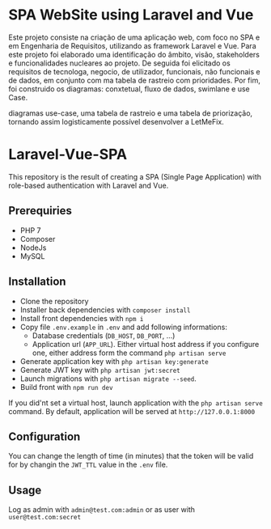 # SPA WebSite using Laravel and Vue
Este projeto consiste na criação de uma aplicação web, com foco no SPA e em Engenharia de Requisitos, utilizando as framework Laravel e Vue. Para este projeto foi elaborado uma identificação do âmbito, visão, stakeholders e funcionalidades nucleares ao projeto. De seguida foi elicitado os requisitos de tecnologa, negocio, de utilizador, funcionais, não funcionais e de dados, em conjunto com ma tabela de rastreio com prioridades. Por fim, foi construido os diagramas: conxtetual, fluxo de dados, swimlane e use Case. 

diagramas use-case, uma tabela de
rastreio e uma tabela de priorização, tornando assim logisticamente possível desenvolver a
LetMeFix.

# Laravel-Vue-SPA

This repository is the result of creating a SPA (Single Page Application) with role-based authentication with Laravel and Vue.
## Prerequiries

- PHP 7
- Composer
- NodeJs
- MySQL

## Installation

- Clone the repository
- Installer back dependencies with `composer install`
- Install front dependencies with `npm i`
- Copy file `.env.example` in `.env` and add following informations:
    - Database credentials (`DB_HOST`, `DB_PORT`, ...)
    - Application url (`APP_URL`). Either virtual host address if you configure one, either address form the command `php artisan serve`
- Generate application key with `php artisan key:generate`
- Generate JWT key with `php artisan jwt:secret`
- Launch migrations with `php artisan migrate --seed`.
- Build front with `npm run dev`

If you did'nt set a virtual host, launch application with the `php artisan serve` command. By default, application will be served at `http://127.0.0.1:8000`

## Configuration

You can change the length of time (in minutes) that the token will be valid for by changin the `JWT_TTL` value in the `.env` file.

## Usage

Log as admin with `admin@test.com:admin` or as user with `user@test.com:secret`

